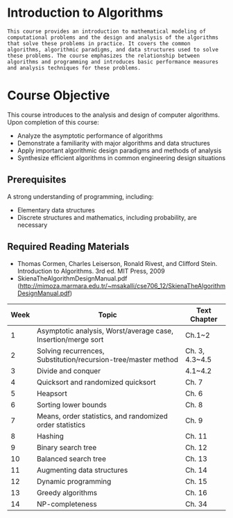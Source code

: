 # Introduction to Algorithms

    This course provides an introduction to mathematical modeling of computational problems and the design and analysis of the algorithms that solve these problems in practice. It covers the common algorithms, algorithmic paradigms, and data structures used to solve these problems. The course emphasizes the relationship between algorithms and programming and introduces basic performance measures and analysis techniques for these problems.

# Course Objective 
This course introduces to the analysis and design of computer algorithms. Upon completion of this course:
- Analyze the asymptotic performance of algorithms
- Demonstrate a familiarity with major algorithms and data structures
- Apply important algorithmic design paradigms and methods of analysis
- Synthesize efficient algorithms in common engineering design situations

## Prerequisites 
A strong understanding of programming, including:
- Elementary data structures
- Discrete structures and mathematics, including probability, are necessary 

## Required Reading Materials
- Thomas Cormen, Charles Leiserson, Ronald Rivest, and Clifford Stein. Introduction to Algorithms. 3rd ed. MIT Press, 2009 <br />
- SkienaTheAlgorithmDesignManual.pdf (http://mimoza.marmara.edu.tr/~msakalli/cse706_12/SkienaTheAlgorithmDesignManual.pdf) <br />

|Week| Topic | Text Chapter|
|------|-------|--------|
|1|	Asymptotic analysis, Worst/average case, Insertion/merge sort	|Ch.1~2|
|2|Solving recurrences, Substitution/recursion-tree/master method|Ch. 3, 4.3~4.5|
|3|Divide and conquer|4.1~4.2|
|4|Quicksort and randomized quicksort	|Ch. 7|
|5|Heapsort|Ch. 6|
|6|Sorting lower bounds|Ch. 8|
|7|Means, order statistics, and randomized order statistics|Ch. 9|
|8|Hashing|Ch. 11|
|9|Binary search tree |Ch. 12|
|10|Balanced search tree	|Ch. 13|
|11|Augmenting data structures	|Ch. 14|
|12|Dynamic programming	|Ch. 15|
|13|Greedy algorithms	|Ch. 16|
|14|NP-completeness	|Ch. 34|


